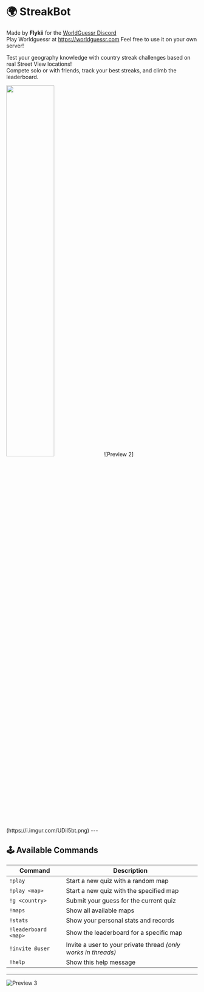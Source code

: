 # 🌍 **StreakBot**

Made by **Flykii** for the [WorldGuessr Discord](https://discord.gg/nfebQwes6a)  
Play Worldguessr at https://worldguessr.com
Feel free to use it on your own server!

Test your geography knowledge with country streak challenges based on real Street View locations!  
Compete solo or with friends, track your best streaks, and climb the leaderboard.

<img src="https://i.imgur.com/qHgqjAO.png" width="50%">
![Preview 2](https://i.imgur.com/UDiI5bt.png)
---

## 🕹️ **Available Commands**

| Command | Description |
|--------|-------------|
| `!play` | Start a new quiz with a random map |
| `!play <map>` | Start a new quiz with the specified map |
| `!g <country>` | Submit your guess for the current quiz |
| `!maps` | Show all available maps |
| `!stats` | Show your personal stats and records |
| `!leaderboard <map>` | Show the leaderboard for a specific map |
| `!invite @user` | Invite a user to your private thread *(only works in threads)* |
| `!help` | Show this help message |

---
![Preview 3](https://i.imgur.com/Sii3YR7.png)
